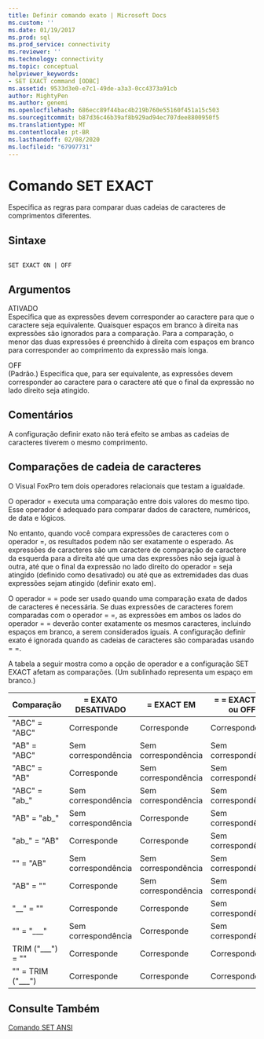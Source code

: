 ```yaml
---
title: Definir comando exato | Microsoft Docs
ms.custom: ''
ms.date: 01/19/2017
ms.prod: sql
ms.prod_service: connectivity
ms.reviewer: ''
ms.technology: connectivity
ms.topic: conceptual
helpviewer_keywords:
- SET EXACT command [ODBC]
ms.assetid: 9533d3e0-e7c1-49de-a3a3-0cc4373a91cb
author: MightyPen
ms.author: genemi
ms.openlocfilehash: 686ecc89f44bac4b219b760e55160f451a15c503
ms.sourcegitcommit: b87d36c46b39af8b929ad94ec707dee8800950f5
ms.translationtype: MT
ms.contentlocale: pt-BR
ms.lasthandoff: 02/08/2020
ms.locfileid: "67997731"
---
```

# <a name="set-exact-command"></a>Comando SET EXACT
Especifica as regras para comparar duas cadeias de caracteres de comprimentos diferentes.  
  
## <a name="syntax"></a>Sintaxe  
  
```  
  
SET EXACT ON | OFF  
```  
  
## <a name="arguments"></a>Argumentos  
 ATIVADO  
 Especifica que as expressões devem corresponder ao caractere para que o caractere seja equivalente. Quaisquer espaços em branco à direita nas expressões são ignorados para a comparação. Para a comparação, o menor das duas expressões é preenchido à direita com espaços em branco para corresponder ao comprimento da expressão mais longa.  
  
 OFF  
 (Padrão.) Especifica que, para ser equivalente, as expressões devem corresponder ao caractere para o caractere até que o final da expressão no lado direito seja atingido.  
  
## <a name="remarks"></a>Comentários  
 A configuração definir exato não terá efeito se ambas as cadeias de caracteres tiverem o mesmo comprimento.  
  
## <a name="string-comparisons"></a>Comparações de cadeia de caracteres  
 O Visual FoxPro tem dois operadores relacionais que testam a igualdade.  
  
 O operador = executa uma comparação entre dois valores do mesmo tipo. Esse operador é adequado para comparar dados de caractere, numéricos, de data e lógicos.  
  
 No entanto, quando você compara expressões de caracteres com o operador =, os resultados podem não ser exatamente o esperado. As expressões de caracteres são um caractere de comparação de caractere da esquerda para a direita até que uma das expressões não seja igual à outra, até que o final da expressão no lado direito do operador = seja atingido (definido como desativado) ou até que as extremidades das duas expressões sejam atingido (definir exato em).  
  
 O operador = = pode ser usado quando uma comparação exata de dados de caracteres é necessária. Se duas expressões de caracteres forem comparadas com o operador = =, as expressões em ambos os lados do operador = = deverão conter exatamente os mesmos caracteres, incluindo espaços em branco, a serem considerados iguais. A configuração definir exato é ignorada quando as cadeias de caracteres são comparadas usando = =.  
  
 A tabela a seguir mostra como a opção de operador e a configuração SET EXACT afetam as comparações. (Um sublinhado representa um espaço em branco.)  
  
|Comparação|= EXATO DESATIVADO|= EXACT EM|= = EXACT ON ou OFF|  
|----------------|------------------|-----------------|--------------------------|  
|"ABC" = "ABC"|Corresponde|Corresponde|Corresponde|  
|"AB" = "ABC"|Sem correspondência|Sem correspondência|Sem correspondência|  
|"ABC" = "AB"|Corresponde|Sem correspondência|Sem correspondência|  
|"ABC" = "ab_"|Sem correspondência|Sem correspondência|Sem correspondência|  
|"AB" = "ab_"|Sem correspondência|Corresponde|Sem correspondência|  
|"ab_" = "AB"|Corresponde|Corresponde|Sem correspondência|  
|"" = "AB"|Sem correspondência|Sem correspondência|Sem correspondência|  
|"AB" = ""|Corresponde|Sem correspondência|Sem correspondência|  
|"__" = ""|Corresponde|Corresponde|Sem correspondência|  
|"" = "___"|Sem correspondência|Corresponde|Sem correspondência|  
|TRIM ("___") = ""|Corresponde|Corresponde|Corresponde|  
|"" = TRIM ("___")|Corresponde|Corresponde|Corresponde|  
  
## <a name="see-also"></a>Consulte Também  
 [Comando SET ANSI](../../odbc/microsoft/set-ansi-command.md)
